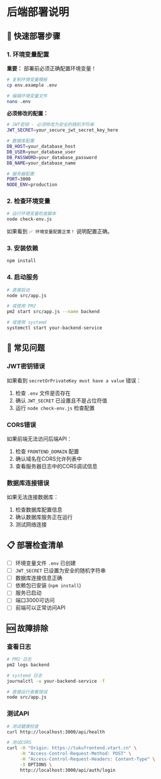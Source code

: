 # 后端部署说明

## 🚀 快速部署步骤

### 1. 环境变量配置

**重要：** 部署前必须正确配置环境变量！

```bash
# 复制环境变量模板
cp env.example .env

# 编辑环境变量文件
nano .env
```

**必须修改的配置：**
```bash
# JWT密钥 - 必须修改为安全的随机字符串
JWT_SECRET=your_secure_jwt_secret_key_here

# 数据库配置
DB_HOST=your_database_host
DB_USER=your_database_user
DB_PASSWORD=your_database_password
DB_NAME=your_database_name

# 服务器配置
PORT=3000
NODE_ENV=production
```

### 2. 检查环境变量

```bash
# 运行环境变量检查脚本
node check-env.js
```

如果看到 `✅ 环境变量配置正常！` 说明配置正确。

### 3. 安装依赖

```bash
npm install
```

### 4. 启动服务

```bash
# 直接启动
node src/app.js

# 或使用 PM2
pm2 start src/app.js --name backend

# 或使用 systemd
systemctl start your-backend-service
```

## 🔧 常见问题

### JWT密钥错误
如果看到 `secretOrPrivateKey must have a value` 错误：

1. 检查 `.env` 文件是否存在
2. 确认 `JWT_SECRET` 已设置且不是占位符值
3. 运行 `node check-env.js` 检查配置

### CORS错误
如果前端无法访问后端API：

1. 检查 `FRONTEND_DOMAIN` 配置
2. 确认域名在CORS允许列表中
3. 查看服务器日志中的CORS调试信息

### 数据库连接错误
如果无法连接数据库：

1. 检查数据库配置信息
2. 确认数据库服务正在运行
3. 测试网络连接

## 📋 部署检查清单

- [ ] 环境变量文件 `.env` 已创建
- [ ] `JWT_SECRET` 已设置为安全的随机字符串
- [ ] 数据库连接信息正确
- [ ] 依赖包已安装 (`npm install`)
- [ ] 服务已启动
- [ ] 端口3000可访问
- [ ] 前端可以正常访问API

## 🆘 故障排除

### 查看日志
```bash
# PM2 日志
pm2 logs backend

# systemd 日志
journalctl -u your-backend-service -f

# 直接运行查看错误
node src/app.js
```

### 测试API
```bash
# 测试健康检查
curl http://localhost:3000/api/health

# 测试CORS
curl -H "Origin: https://tukufrontend.vtart.cn" \
     -H "Access-Control-Request-Method: POST" \
     -H "Access-Control-Request-Headers: Content-Type" \
     -X OPTIONS \
     http://localhost:3000/api/auth/login
```
